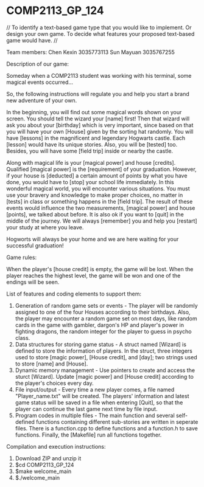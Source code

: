 # COMP2113_GP_124

//
To identify a text-based game type that you would like to implement. Or design your own game.
To decide what features your proposed text-based game would have.
//

Team members:
Chen Kexin  3035773113
Sun Mayuan  3035767255

Description of our game:

Someday when a COMP2113 student was working with his terminal, some magical events occurred...

So, the following instructions will regulate you and help you start a brand new adventure of your own. 

In the beginning, you will find out some magical words shown on your screen. You should tell the wizard your [name] first! Then that wizard will ask you about your [birthday] which is very important, since based on that you will have your own [House] given by the sorting hat randomly. You will have [lessons] in the magnificent and legendary Hogwarts castle. Each [lesson] would have its unique stories. Also, you will be [tested] too. Besides, you will have some [field trip] inside or nearby the castle.

Along with magical life is your [magical power] and house [credits]. Qualified [magical power] is the [requirement] of your graduation. However, if your house is [deducted] a certain amount of points by what you have done, you would have to [stop] your school life immediately. In this wonderful magical world, you will encounter various situations. You must use your bravery and knowledge to make proper choices, no matter in [tests] in class or something happens in the [field trip]. The result of these events would influence the two measurements, [magical power] and house [points], we talked about before. It is also ok if you want to [quit] in the middle of the journey. We will always [remember] you and help you [restart] your study at where you leave.

Hogworts will always be your home and we are here waiting for your successful graduation!


Game rules:


When the player's [house credit] is empty, the game will be lost. When the player reaches the highest level, the game will be won and one of the endings will be seen.


List of features and coding elements to support them:
1. Generation of random game sets or events - The player will be randomly assigned to one of the four Houses according to their birthdays. Also, the player may encounter a random game set on most days, like random cards in the game with gambler, dargon's HP and player's power in fighting dragons, the random integer for the player to guess in psycho class.
2. Data structures for storing game status - A struct named [Wizard] is defined to store the information of players. In the struct, three integers used to store [magic power], [House credit], and [day]; two strings used to store [name] and [House]. 
3. Dynamic memory management - Use pointers to create and access the sturct [Wizard]. Update [magic power] and [House credit] according to the player's choices every day. 
4. File input/output - Every time a new player comes, a file named "Player_name.txt" will be created. The players' information and latest game status will be saved in a file when entering [Quit], so that the player can continue the last game next time by file input.
5. Program codes in multiple files - The main function and several self-defined functions containing different sub-stories are written in seperate files. There is a function.cpp to define functions and a function.h to save functions. Finally, the [Makefile] run all functions together.



Compilation and execution instructions:

1. Download ZIP and unzip it
2. $cd COMP2113_GP_124
3. $make welcome_main
4. $./welcome_main
